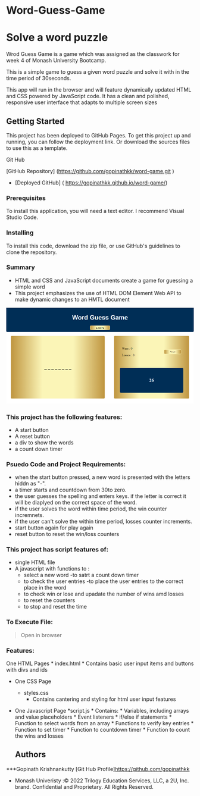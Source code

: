 # Word-Guess-Game

# Solve a word puzzle 

Wrod Guess Game is a game which was assigned as the classwork for week 4 of Monash University Bootcamp.

This is a simple game to guess a given word puzzle and solve it with in the time period of 30seconds. 

This app will run in the browser and will feature dynamically updated HTML and CSS powered by JavaScript code. It has a clean and polished, responsive user interface that adapts to multiple screen sizes

## Getting Started

This project has been deployed to GitHub Pages. To get this project up and running, you can follow the deployment link. Or download the sources files to use this as a template.

Git Hub 

[GitHub Repository] (https://github.com/gopinathkk/word-game.git )
* [Deployed GitHub] ( https://gopinathkk.github.io/word-game/)


### Prerequisites

To install this application, you will need a text editor. I recommend Visual Studio Code. 

### Installing

To install this code, download the zip file, or use GitHub's guidelines to clone the repository. 

### Summary
* HTML and CSS and JavaScript documents create a game for guessing a simple word
* This project emphasizes the use of HTML DOM Element Web API to make dynamic changes to an HMTL document

![](/wordgame.png)

### This project has the following features: 
* A start button
* A reset button 
* a div to show the words
* a count down timer

### Psuedo Code and Project Requirements:
* when the start button pressed, a new word is presented with the letters hiddn as "-".
* a timer starts and countdown from 30to zero.
* the user guesses the spelling and enters keys. if the letter is correct it will be diaplyed on the correct space of the word.
* if the user solves the word within time period, the win counter incremnets.
* if the user can't solve the within time period, losses counter increments.
* start button again for play again
* reset button to reset the win/loss counters 


### This project has script features of:
* single HTML file
* A javascript with functions to :
    - select a new word
    -to satrt a count down timer
    - to check the user entries
    -to place the user entries to the correct place in the word
    - to check win or lose and upadate the number of wins amd losses
    - to reset the counters
    - to stop and reset the time
    

### To Execute File:
> Open in browser

### Features: 
One HTML Pages
    * index.html 
        * Contains basic user input items and buttons with divs and ids
        
* One CSS Page
    * styles.css
        * Contains cantering and styling for html user input features

        
* One Javascript Page
    *script.js
        * Contains: 
        * Variables, including arrays and value placeholders
        * Event listeners
        * if/else if statements
        * Function to select words from an array 
        * Functions to verify key entries
        * Function to set timer
        * Function to countdown timer
        * Function to count the wins and losses
        
    ## Authors
***Gopinath Krishnankutty [Git Hub Profile]https://github.com/gopinathkk
* Monash Univeristy :© 2022 Trilogy Education Services, LLC, a 2U, Inc. brand. Confidential and Proprietary. All Rights Reserved.